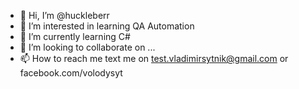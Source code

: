 - 👋 Hi, I’m @huckleberr
- 👀 I’m interested in learning QA Automation
- 🌱 I’m currently learning C#
- 💞️ I’m looking to collaborate on ...
- 📫 How to reach me text me on test.vladimirsytnik@gmail.com or facebook.com/volodysyt

<!---
huckleberr/huckleberr is a ✨ special ✨ repository because its `README.md` (this file) appears on your GitHub profile.
You can click the Preview link to take a look at your changes.
--->
